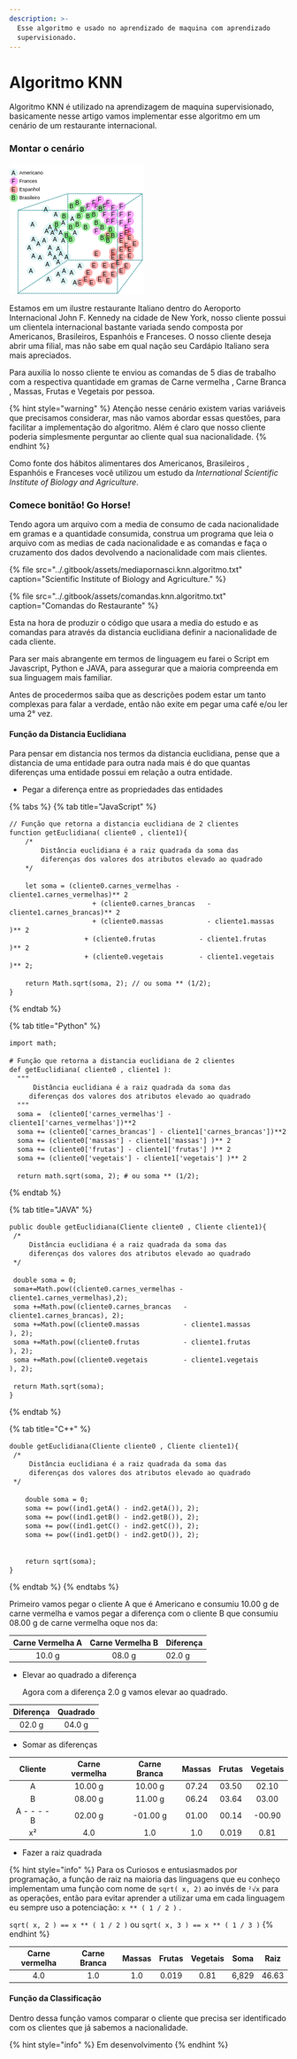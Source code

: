 ```yaml
---
description: >-
  Esse algoritmo e usado no aprendizado de maquina com aprendizado
  supervisionado.
---
```


# Algoritmo KNN

  Algoritmo KNN é utilizado na aprendizagem de maquina supervisionado, basicamente nesse artigo vamos implementar esse algoritmo em um cenário de um restaurante internacional.

### Montar o cenário

![Vis&#xE3;o dos DataSet](../.gitbook/assets/imagemdosdados.png)

  Estamos em um ilustre restaurante Italiano dentro do Aeroporto Internacional John F. Kennedy na cidade de New York, nosso cliente possui um clientela internacional bastante variada sendo composta por Americanos, Brasileiros,  Espanhóis e Franceses. O nosso cliente deseja abrir uma filial, mas não sabe em qual nação seu Cardápio Italiano sera mais apreciados.

  Para auxilia lo nosso cliente te enviou as comandas de 5 dias de trabalho com a respectiva quantidade em gramas de Carne vermelha , Carne Branca , Massas, Frutas e Vegetais por pessoa.

{% hint style="warning" %}
Atenção nesse cenário existem varias variáveis  que precisamos considerar, mas não vamos abordar essas questões, para facilitar a implementação do algoritmo. Além é claro que nosso cliente poderia simplesmente perguntar ao cliente qual sua nacionalidade.
{% endhint %}

  Como fonte dos hábitos alimentares dos Americanos, Brasileiros , Espanhóis e Franceses você utilizou um estudo da _International Scientific Institute of Biology and Agriculture_.

### Comece bonitão! Go Horse!

  Tendo agora um arquivo com a media de consumo de cada nacionalidade em gramas e a quantidade consumida, construa um programa que leia o arquivo com as medias de cada nacionalidade e as comandas e faça o cruzamento dos dados devolvendo a nacionalidade com mais clientes.

{% file src="../.gitbook/assets/mediapornasci.knn.algoritmo.txt" caption="Scientific Institute of Biology and Agriculture." %}

{% file src="../.gitbook/assets/comandas.knn.algoritmo.txt" caption="Comandas do Restaurante" %}

  Esta na hora de produzir o código que usara a media do estudo e as comandas para através da distancia euclidiana definir a nacionalidade de cada cliente.

  Para ser mais abrangente em termos de linguagem eu farei o Script em Javascript, Python e JAVA, para assegurar que a maioria compreenda em sua linguagem mais familiar.

  Antes de procedermos saiba que as descrições podem estar um tanto complexas para falar a verdade, então não exite em pegar uma café e/ou ler uma 2° vez.

#### Função da Distancia Euclidiana

  Para pensar em distancia nos termos da distancia euclidiana, pense que a distancia de uma entidade para outra nada mais é do que quantas diferenças uma entidade possui em relação a outra entidade.

* Pegar a diferença entre as propriedades das entidades

{% tabs %}
{% tab title="JavaScript" %}
```text
// Função que retorna a distancia euclidiana de 2 clientes
function getEuclidiana( cliente0 , cliente1){
	/*
		Distância euclidiana é a raiz quadrada da soma das
		diferenças dos valores dos atributos elevado ao quadrado
	*/

	let soma = (cliente0.carnes_vermelhas - cliente1.carnes_vermelhas)** 2
					 + (cliente0.carnes_brancas   - cliente1.carnes_brancas)** 2
					 + (cliente0.massas           - cliente1.massas        )** 2
				   + (cliente0.frutas           - cliente1.frutas        )** 2
				   + (cliente0.vegetais         - cliente1.vegetais      )** 2;
	
	return Math.sqrt(soma, 2); // ou soma ** (1/2);
}
```
{% endtab %}

{% tab title="Python" %}
```text
import math;

# Função que retorna a distancia euclidiana de 2 clientes
def getEuclidiana( cliente0 , cliente1 ):
  """
	  Distância euclidiana é a raiz quadrada da soma das
	 diferenças dos valores dos atributos elevado ao quadrado
  """
  soma =  (cliente0['carnes_vermelhas'] - cliente1['carnes_vermelhas'])**2
  soma += (cliente0['carnes_brancas'] - cliente1['carnes_brancas'])**2
  soma += (cliente0['massas'] - cliente1['massas'] )** 2
  soma += (cliente0['frutas'] - cliente1['frutas'] )** 2
  soma += (cliente0['vegetais'] - cliente1['vegetais'] )** 2
	
  return math.sqrt(soma, 2); # ou soma ** (1/2);
```
{% endtab %}

{% tab title="JAVA" %}
```
public double getEuclidiana(Cliente cliente0 , Cliente cliente1){
 /*
 	 Distância euclidiana é a raiz quadrada da soma das
	 diferenças dos valores dos atributos elevado ao quadrado
 */
		
 double soma = 0;
 soma+=Math.pow((cliente0.carnes_vermelhas - cliente1.carnes_vermelhas),2);
 soma +=Math.pow((cliente0.carnes_brancas   - cliente1.carnes_brancas), 2);
 soma +=Math.pow((cliente0.massas           - cliente1.massas        ), 2);
 soma +=Math.pow((cliente0.frutas           - cliente1.frutas        ), 2);
 soma +=Math.pow((cliente0.vegetais         - cliente1.vegetais      ), 2);
	
 return Math.sqrt(soma);
}
```
{% endtab %}

{% tab title="C++" %}
```
double getEuclidiana(Cliente cliente0 , Cliente cliente1){
 /*
 	 Distância euclidiana é a raiz quadrada da soma das
	 diferenças dos valores dos atributos elevado ao quadrado
 */
		
	double soma = 0;
	soma += pow((ind1.getA() - ind2.getA()), 2); 
	soma += pow((ind1.getB() - ind2.getB()), 2); 
	soma += pow((ind1.getC() - ind2.getC()), 2); 
	soma += pow((ind1.getD() - ind2.getD()), 2);


	return sqrt(soma);
}
```
{% endtab %}
{% endtabs %}

  Primeiro vamos pegar o cliente A que é Americano e consumiu 10.00 g de carne vermelha e vamos pegar a diferença com o cliente B que consumiu 08.00 g de carne vermelha oque nos da: 

| Carne Vermelha A | Carne Vermelha B | Diferença |
| :---: | :---: | :--- |
| 10.0 g | 08.0 g | 02.0 g |

* Elevar ao quadrado a diferença 

  Agora com a diferença 2.0 g vamos elevar ao quadrado.

| Diferença | Quadrado |
| :---: | :---: |
| 02.0 g | 04.0 g |

* Somar as diferenças 

| Cliente |  Carne vermelha | Carne Branca  | Massas | Frutas | Vegetais |
| :---: | :---: | :---: | :---: | :---: | :---: |
| A | 10.00 g | 10.00 g | 07.24 | 03.50 | 02.10 |
| B | 08.00 g | 11.00 g | 06.24 | 03.64 | 03.00 |
| A - - - - B | 02.00 g |  -01.00 g | 01.00 | 00.14 | -00.90 |
| x² | 4.0 | 1.0 | 1.0 | 0.019 | 0.81 |

* Fazer a raiz quadrada

{% hint style="info" %}
Para os Curiosos e entusiasmados por programação,  a função de raiz na maioria das linguagens que eu conheço implementam uma função com nome de `sqrt( x, 2)` ao invés de `²√x`  para as operações, então para evitar aprender a utilizar uma em cada linguagem eu sempre uso a potenciação: `x ** ( 1 / 2 )` .

`sqrt( x, 2 ) == x ** ( 1 / 2 )` ou `sqrt( x, 3 ) == x ** ( 1 / 3 )`
{% endhint %}

| Carne vermelha | Carne Branca | Massas | Frutas | Vegetais | Soma | Raiz |
| :---: | :---: | :---: | :---: | :---: | :---: | :---: |
| 4.0 | 1.0 | 1.0 | 0.019 | 0.81 | 6,829 | 46.63 |

#### Função da Classificação

  Dentro dessa função vamos comparar o cliente que precisa ser identificado com os clientes que já sabemos a nacionalidade.





{% hint style="info" %}
Em desenvolvimento
{% endhint %}

